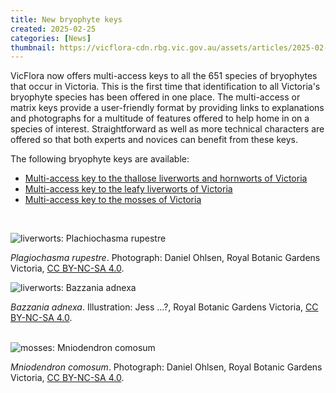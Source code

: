 ```yaml
---
title: New bryophyte keys
created: 2025-02-25
categories: [News]
thumbnail: https://vicflora-cdn.rbg.vic.gov.au/assets/articles/2025-02-25-new-bryophyte-keys/thumbnail.jpg
---
```


VicFlora now offers multi-access keys to all the 651 species of bryophytes that
occur in Victoria. This is the first time that identification to all Victoria's
bryophyte species has been offered in one place.<!--more--> The multi-access or
matrix keys provide a user-friendly format by providing links to explanations
and photographs for a multitude of features offered to help home in on a species
of interest. Straightforward as well as more technical characters are offered so
that both experts and novices can benefit from these keys.

The following bryophyte keys are available:

- [Multi-access key to the thallose liverworts and hornworts of
  Victoria](https://vicflora.rbg.vic.gov.au/pages/thallose-liverworts-and-hornworts)
- [Multi-access key to the leafy liverworts of
  Victoria](https://vicflora.rbg.vic.gov.au/pages/leafy-liverworts)
- [Multi-access key to the mosses of
  Victoria](https://vicflora.rbg.vic.gov.au/pages/bryophyta)

<br/>

![liverworts: Plachiochasma rupestre](https://vicflora-cdn.rbg.vic.gov.au/assets/canto/preview/d3tv0c8te52fn01pn2717h8657-20241231101916709.jpg)

<caption><i>Plagiochasma rupestre</i>. Photograph: Daniel Ohlsen, Royal Botanic Gardens Victoria, <a href="https://creativecommons.org/licenses/by-nc-sa/4.0/">CC BY-NC-SA 4.0</a>.</caption>

<br/>

![liverworts: Bazzania adnexa](https://vicflora-cdn.rbg.vic.gov.au/assets/canto/preview/pc7gemobud5fd17m3ksbiurq7k-20250212114136823.jpg)

<caption><i>Bazzania adnexa</i>. Illustration: Jess ...?, Royal Botanic Gardens Victoria, <a href="https://creativecommons.org/licenses/by-nc-sa/4.0/">CC BY-NC-SA 4.0</a>.</caption>

<br/>
<br/>

![mosses: Mniodendron
comosum](https://vicflora-cdn.rbg.vic.gov.au/assets/canto/preview/1oocfobssh33nc5pluok7htj55-20241231102024955.jpg)

<caption><i>Mniodendron comosum</i>. Photograph: Daniel Ohlsen, Royal Botanic Gardens Victoria, <a href="https://creativecommons.org/licenses/by-nc-sa/4.0/">CC BY-NC-SA 4.0</a>.</caption>